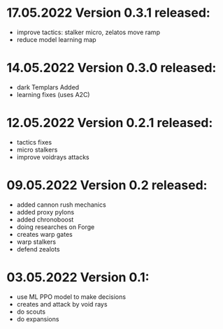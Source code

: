 # 17.05.2022 Version 0.3.1 released:
- improve tactics: stalker micro, zelatos move ramp
- reduce model learning map
# 14.05.2022 Version 0.3.0 released:
- dark Templars Added
- learning fixes (uses A2C)
# 12.05.2022 Version 0.2.1 released: 
- tactics fixes
- micro stalkers
- improve voidrays attacks
# 09.05.2022 Version 0.2 released:
- added cannon rush mechanics
- added proxy pylons
- added chronoboost
- doing researches on Forge
- creates warp gates
- warp stalkers
- defend zealots
# 03.05.2022 Version 0.1:
- use ML PPO model to make decisions
- creates and attack by void rays
- do scouts
- do expansions